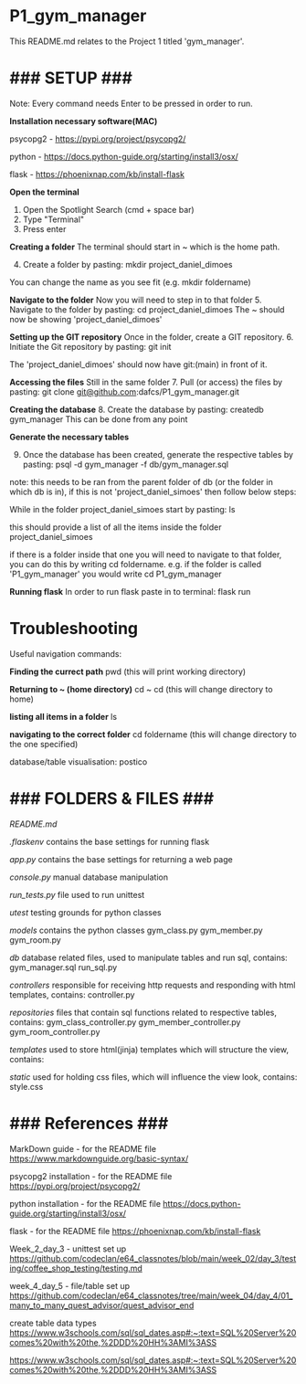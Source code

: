 # P1_gym_manager

This README.md relates to the Project 1 titled 'gym_manager'.

# ### SETUP ### #

Note: Every command needs Enter to be pressed in order to run.

**Installation necessary software(MAC)**

psycopg2 - https://pypi.org/project/psycopg2/

python - https://docs.python-guide.org/starting/install3/osx/

flask - https://phoenixnap.com/kb/install-flask


**Open the terminal**
1. Open the Spotlight Search (cmd + space bar)
2. Type "Terminal"
3. Press enter

**Creating a folder**
The terminal should start in ~ which is the home path.

4. Create a folder by pasting:
mkdir project_daniel_dimoes

You can change the name as you see fit (e.g. mkdir foldername)

**Navigate to the folder**
Now you will need to step in to that folder
5. Navigate to the folder by pasting:
cd project_daniel_dimoes
The ~ should now be showing 'project_daniel_dimoes'

**Setting up the GIT repository**
Once in the folder, create a GIT repository.
6. Initiate the Git repository by pasting:
git init

The 'project_daniel_dimoes' should now have git:(main) in front of it.

**Accessing the files**
Still in the same folder
7. Pull (or access) the files by pasting:
git clone git@github.com:dafcs/P1_gym_manager.git

**Creating the database**
8. Create the database by pasting:
    createdb gym_manager
This can be done from any point

**Generate the necessary tables**

9. Once the database has been created, generate the respective tables by pasting:
psql -d gym_manager -f db/gym_manager.sql

note: this needs to be ran from the parent folder of db (or the folder in which db is in), if this is not 'project_daniel_simoes' then follow below steps:

While in the folder project_daniel_simoes start by pasting:
ls

this should provide a list of all the items inside the folder project_daniel_simoes

if there is a folder inside that one you will need to navigate to that folder, you can do this by writing cd foldername.
e.g. if the folder is called 'P1_gym_manager' you would write cd P1_gym_manager

**Running flask**
In order to run flask paste in to terminal:
flask run

# Troubleshooting 

Useful navigation commands:

**Finding the currect path**
pwd 
(this will print working directory)

**Returning to ~ (home directory)**
cd ~
cd
(this will change directory to home)

**listing all items in a folder**
ls

**navigating to the correct folder**
cd foldername
(this will change directory to the one specified)

database/table visualisation:
postico
# ### FOLDERS & FILES ### #

*README.md*

*.flaskenv*
contains the base settings for running flask

*app.py*
contains the base settings for returning a web page

*console.py*
manual database manipulation

*run_tests.py*
file used to run unittest

*utest*
testing grounds for python classes

*models*
contains the python classes
gym_class.py
gym_member.py
gym_room.py

*db*
database related files, used to manipulate tables and run sql, contains:
gym_manager.sql
run_sql.py

*controllers*
responsible for receiving http requests and responding with html templates, contains:
controller.py

*repositories*
files that contain sql functions related to respective tables, contains:
gym_class_controller.py
gym_member_controller.py
gym_room_controller.py

*templates*
used to store html(jinja) templates which will structure the view, contains:


*static*
used for holding css files, which will influence the view look, contains:
style.css

# ### References ### #

MarkDown guide - for the README file
https://www.markdownguide.org/basic-syntax/

psycopg2 installation - for the README file
https://pypi.org/project/psycopg2/

python installation - for the README file
https://docs.python-guide.org/starting/install3/osx/

flask - for the README file
https://phoenixnap.com/kb/install-flask

Week_2_day_3 - unittest set up
https://github.com/codeclan/e64_classnotes/blob/main/week_02/day_3/testing/coffee_shop_testing/testing.md

week_4_day_5 - file/table set up
https://github.com/codeclan/e64_classnotes/tree/main/week_04/day_4/01_many_to_many_quest_advisor/quest_advisor_end

create table data types
https://www.w3schools.com/sql/sql_dates.asp#:~:text=SQL%20Server%20comes%20with%20the,%2DDD%20HH%3AMI%3ASS

https://www.w3schools.com/sql/sql_dates.asp#:~:text=SQL%20Server%20comes%20with%20the,%2DDD%20HH%3AMI%3ASS


